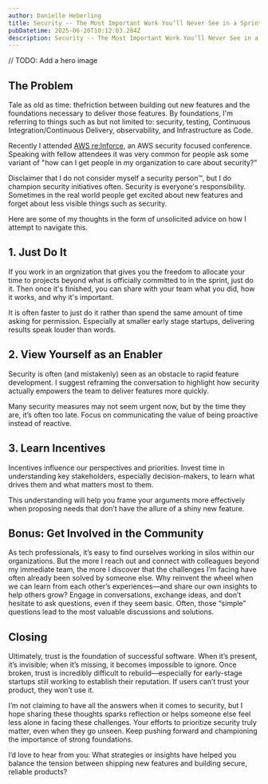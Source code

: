 ```yaml
---
author: Danielle Heberling
title: Security -- The Most Important Work You’ll Never See in a Sprint Demo
pubDatetime: 2025-06-20T10:12:03.284Z
description: Security -- The Most Important Work You’ll Never See in a Sprint Demo
---
```


// TODO: Add a hero image

## The Problem

Tale as old as time: thefriction between building out new features and the foundations necessary to deliver those features. By foundations, I'm referring to things such as but not limited to: security, testing, Continuous Integration/Continuous Delivery, observability, and Infrastructure as Code.

Recently I attended [AWS re:Inforce](https://reinforce.awsevents.com/), an AWS security focused conference. Speaking with fellow attendees it was very common for people ask some variant of "how can I get people in my organization to care about security?"

Disclaimer that I do not consider myself a security person™️, but I do champion security initiatives often. Security is everyone's responsibility. Sometimes in the real world people get excited about new features and forget about less visible things such as security.

Here are some of my thoughts in the form of unsolicited advice on how I attempt to navigate this.

## 1. Just Do It

If you work in an orgnization that gives you the freedom to allocate your time to projects beyond what is officially committed to in the sprint, just do it. Then once it's finished, you can share with your team what you did, how it works, and why it's important.

It is often faster to just do it rather than spend the same amount of time asking for permission. Especially at smaller early stage startups, delivering results speak louder than words.

## 2. View Yourself as an Enabler

Security is often (and mistakenly) seen as an obstacle to rapid feature development. I suggest reframing the conversation to highlight how security actually empowers the team to deliver features more quickly.

Many security measures may not seem urgent now, but by the time they are, it’s often too late. Focus on communicating the value of being proactive instead of reactive.

## 3. Learn Incentives

Incentives influence our perspectives and priorities. Invest time in understanding key stakeholders, especially decision-makers, to learn what drives them and what matters most to them.

This understanding will help you frame your arguments more effectively when proposing needs that don’t have the allure of a shiny new feature.

## Bonus: Get Involved in the Community

As tech professionals, it’s easy to find ourselves working in silos within our organizations. But the more I reach out and connect with colleagues beyond my immediate team, the more I discover that the challenges I’m facing have often already been solved by someone else. Why reinvent the wheel when we can learn from each other’s experiences—and share our own insights to help others grow? Engage in conversations, exchange ideas, and don’t hesitate to ask questions, even if they seem basic. Often, those “simple” questions lead to the most valuable discussions and solutions.

## Closing

Ultimately, trust is the foundation of successful software. When it’s present, it’s invisible; when it’s missing, it becomes impossible to ignore. Once broken, trust is incredibly difficult to rebuild—especially for early-stage startups still working to establish their reputation. If users can’t trust your product, they won’t use it.

I’m not claiming to have all the answers when it comes to security, but I hope sharing these thoughts sparks reflection or helps someone else feel less alone in facing these challenges. Your efforts to prioritize security truly matter, even when they go unseen. Keep pushing forward and championing the importance of strong foundations.

I’d love to hear from you: What strategies or insights have helped you balance the tension between shipping new features and building secure, reliable products?
